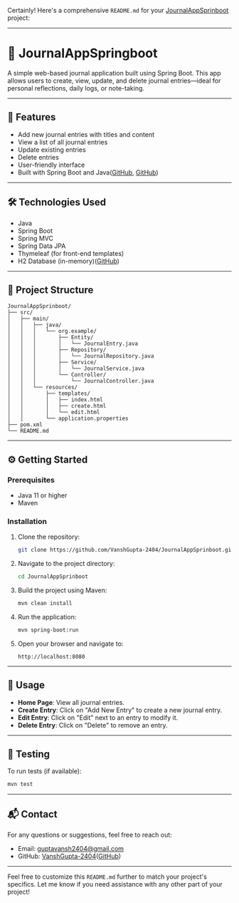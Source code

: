 Certainly! Here's a comprehensive `README.md` for your [JournalAppSprinboot](https://github.com/VanshGupta-2404/JournalAppSprinboot) project:

---

# 📝 JournalAppSpringboot

A simple web-based journal application built using Spring Boot. This app allows users to create, view, update, and delete journal entries—ideal for personal reflections, daily logs, or note-taking.

---

## 🚀 Features

* Add new journal entries with titles and content
* View a list of all journal entries
* Update existing entries
* Delete entries
* User-friendly interface
* Built with Spring Boot and Java([GitHub][1], [GitHub][2])

---

## 🛠️ Technologies Used

* Java
* Spring Boot
* Spring MVC
* Spring Data JPA
* Thymeleaf (for front-end templates)
* H2 Database (in-memory)([GitHub][3])

---

## 📂 Project Structure

```
JournalAppSprinboot/
├── src/
│   ├── main/
│   │   ├── java/
│   │   │   └── org.example/
│   │   │       ├── Entity/
│   │   │       │   └── JournalEntry.java
│   │   │       ├── Repository/
│   │   │       │   └── JournalRepository.java
│   │   │       ├── Service/
│   │   │       │   └── JournalService.java
│   │   │       └── Controller/
│   │   │           └── JournalController.java
│   │   └── resources/
│   │       ├── templates/
│   │       │   ├── index.html
│   │       │   ├── create.html
│   │       │   └── edit.html
│   │       └── application.properties
├── pom.xml
└── README.md
```



---

## ⚙️ Getting Started

### Prerequisites

* Java 11 or higher
* Maven

### Installation

1. Clone the repository:

   ```bash
   git clone https://github.com/VanshGupta-2404/JournalAppSprinboot.git
   ```



2. Navigate to the project directory:

   ```bash
   cd JournalAppSprinboot
   ```



3. Build the project using Maven:

   ```bash
   mvn clean install
   ```



4. Run the application:

   ```bash
   mvn spring-boot:run
   ```



5. Open your browser and navigate to:

   ```
   http://localhost:8080
   ```



---

## 📄 Usage

* **Home Page**: View all journal entries.
* **Create Entry**: Click on "Add New Entry" to create a new journal entry.
* **Edit Entry**: Click on "Edit" next to an entry to modify it.
* **Delete Entry**: Click on "Delete" to remove an entry.

---

## 🧪 Testing

To run tests (if available):

```bash
mvn test
```



---

## 📬 Contact

For any questions or suggestions, feel free to reach out:

* Email: [guptavansh2404@gmail.com](mailto:guptavansh2404@gmail.com)
* GitHub: [VanshGupta-2404](https://github.com/VanshGupta-2404)([GitHub][4])


---

Feel free to customize this `README.md` further to match your project's specifics. Let me know if you need assistance with any other part of your project!

[1]: https://github.com/VanshGupta-2404?utm_source=chatgpt.com "VanshGupta-2404 (Vansh Gupta) - GitHub"
[2]: https://github.com/VanshGupta-2404/ChatBOT_Hackathon?utm_source=chatgpt.com "VanshGupta-2404/ChatBOT_Hackathon - GitHub"
[3]: https://github.com/Vansh-Gupta4?utm_source=chatgpt.com "Vansh-Gupta4 (Vansh Gupta) - GitHub"
[4]: https://github.com/VanshGupta-2404/Bank_of_Baroda_hackathon?utm_source=chatgpt.com "VanshGupta-2404/Bank_of_Baroda_hackathon - GitHub"
